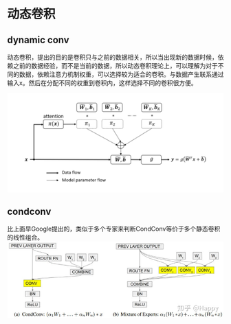 # 动态卷积

## dynamic conv
动态卷积，提出的目的是卷积只与之前的数据相关，所以当出现新的数据时候，依赖之前的数据经验，而不是当前的数据，所以动态卷积理论上，可以理解为对于不同的数据，依赖注意力机制权重，可以选择较为适合的卷积。与数据产生联系通过输入x。然后在分配不同的权重到卷积内，这样选择不同的卷积很方便。

![img.png](img/1.png)

## condconv
比上面早Google提出的，类似于多个专家来判断CondConv等价于多个静态卷积的线性组合。
![img.png](img/2.png)
